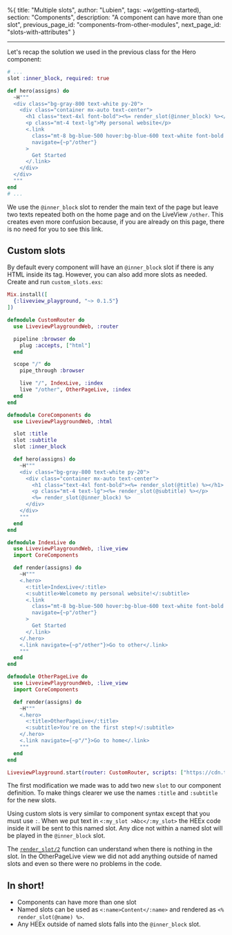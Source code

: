 %{
title: "Multiple slots",
author: "Lubien",
tags: ~w(getting-started),
section: "Components",
description: "A component can have more than one slot",
previous_page_id: "components-from-other-modules",
next_page_id: "slots-with-attributes"
}

---

Let's recap the solution we used in the previous class for the Hero component:

```elixir
# ...
slot :inner_block, required: true

def hero(assigns) do
  ~H"""
  <div class="bg-gray-800 text-white py-20">
    <div class="container mx-auto text-center">
      <h1 class="text-4xl font-bold"><%= render_slot(@inner_block) %></h1>
      <p class="mt-4 text-lg">My personal website</p>
      <.link
        class="mt-8 bg-blue-500 hover:bg-blue-600 text-white font-bold py-2 px-4 rounded"
        navigate={~p"/other"}
      >
        Get Started
      </.link>
    </div>
  </div>
  """
end
# ...
```

We use the `@inner_block` slot to render the main text of the page but leave two texts repeated both on the home page and on the LiveView `/other`. This creates even more confusion because, if you are already on this page, there is no need for you to see this link.

## Custom slots

By default every component will have an `@inner_block` slot if there is any HTML inside its tag. However, you can also add more slots as needed. Create and run `custom_slots.exs`:

```elixir
Mix.install([
  {:liveview_playground, "~> 0.1.5"}
])

defmodule CustomRouter do
  use LiveviewPlaygroundWeb, :router

  pipeline :browser do
    plug :accepts, ["html"]
  end

  scope "/" do
    pipe_through :browser

    live "/", IndexLive, :index
    live "/other", OtherPageLive, :index
  end
end

defmodule CoreComponents do
  use LiveviewPlaygroundWeb, :html

  slot :title
  slot :subtitle
  slot :inner_block

  def hero(assigns) do
    ~H"""
    <div class="bg-gray-800 text-white py-20">
      <div class="container mx-auto text-center">
        <h1 class="text-4xl font-bold"><%= render_slot(@title) %></h1>
        <p class="mt-4 text-lg"><%= render_slot(@subtitle) %></p>
        <%= render_slot(@inner_block) %>
      </div>
    </div>
    """
  end
end

defmodule IndexLive do
  use LiveviewPlaygroundWeb, :live_view
  import CoreComponents

  def render(assigns) do
    ~H"""
    <.hero>
      <:title>IndexLive</:title>
      <:subtitle>Welcometo my personal website!</:subtitle>
      <.link
        class="mt-8 bg-blue-500 hover:bg-blue-600 text-white font-bold py-2 px-4 rounded"
        navigate={~p"/other"}
      >
        Get Started
      </.link>
    </.hero>
    <.link navigate={~p"/other"}>Go to other</.link>
    """
  end
end

defmodule OtherPageLive do
  use LiveviewPlaygroundWeb, :live_view
  import CoreComponents

  def render(assigns) do
    ~H"""
    <.hero>
      <:title>OtherPageLive</:title>
      <:subtitle>You're on the first step!</:subtitle>
    </.hero>
    <.link navigate={~p"/"}>Go to home</.link>
    """
  end
end

LiveviewPlayground.start(router: CustomRouter, scripts: ["https://cdn.tailwindcss.com"])
```

The first modification we made was to add two new `slot` to our component definition. To make things clearer we use the names `:title` and `:subtitle` for the new slots.

Using custom slots is very similar to component syntax except that you must use `:`. When we put text in `<:my_slot >Abc</:my_slot>` the HEEx code inside it will be sent to this named slot. Any dice not within a named slot will be played in the `@inner_block` slot.

The [`render_slot/2`](https://hexdocs.pm/phoenix_live_view/Phoenix.Component.html#render_slot/2) function can understand when there is nothing in the slot. In the OtherPageLive view we did not add anything outside of named slots and even so there were no problems in the code.

## In short!

- Components can have more than one slot
- Named slots can be used as `<:name>Content</:name>` and rendered as `<% render_slot(@name) %>`.
- Any HEEx outside of named slots falls into the `@inner_block` slot.
